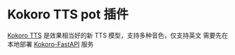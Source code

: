 # Kokoro TTS pot 插件
[Kokoro TTS](https://huggingface.co/hexgrad/Kokoro-82M) 是效果相当好的新 TTS 模型，支持多种音色，仅支持英文
需要先在本地部署 [Kokoro-FastAPI](https://github.com/remsky/Kokoro-FastAPI) 服务